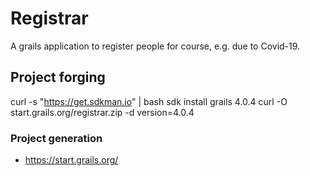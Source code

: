 # Registrar

A grails application to register people for course, e.g. due to Covid-19.

## Project forging

curl -s "https://get.sdkman.io" | bash
sdk install grails 4.0.4
curl -O start.grails.org/registrar.zip -d version=4.0.4


### Project generation

* https://start.grails.org/
